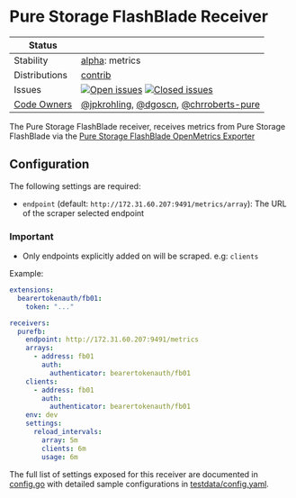 # Pure Storage FlashBlade Receiver

<!-- status autogenerated section -->
| Status        |           |
| ------------- |-----------|
| Stability     | [alpha]: metrics   |
| Distributions | [contrib] |
| Issues        | [![Open issues](https://img.shields.io/github/issues-search/open-telemetry/opentelemetry-collector-contrib?query=is%3Aissue%20is%3Aopen%20label%3Areceiver%2Fpurefb%20&label=open&color=orange&logo=opentelemetry)](https://github.com/open-telemetry/opentelemetry-collector-contrib/issues?q=is%3Aopen+is%3Aissue+label%3Areceiver%2Fpurefb) [![Closed issues](https://img.shields.io/github/issues-search/open-telemetry/opentelemetry-collector-contrib?query=is%3Aissue%20is%3Aclosed%20label%3Areceiver%2Fpurefb%20&label=closed&color=blue&logo=opentelemetry)](https://github.com/open-telemetry/opentelemetry-collector-contrib/issues?q=is%3Aclosed+is%3Aissue+label%3Areceiver%2Fpurefb) |
| [Code Owners](https://github.com/open-telemetry/opentelemetry-collector-contrib/blob/main/CONTRIBUTING.md#becoming-a-code-owner)    | [@jpkrohling](https://www.github.com/jpkrohling), [@dgoscn](https://www.github.com/dgoscn), [@chrroberts-pure](https://www.github.com/chrroberts-pure) |

[alpha]: https://github.com/open-telemetry/opentelemetry-collector/blob/main/docs/component-stability.md#alpha
[contrib]: https://github.com/open-telemetry/opentelemetry-collector-releases/tree/main/distributions/otelcol-contrib
<!-- end autogenerated section -->

The Pure Storage FlashBlade receiver, receives metrics from Pure Storage FlashBlade via the [Pure Storage FlashBlade OpenMetrics Exporter](https://github.com/PureStorage-OpenConnect/pure-fb-openmetrics-exporter)

## Configuration

The following settings are required:
 -  `endpoint` (default: `http://172.31.60.207:9491/metrics/array`): The URL of the scraper selected endpoint

### Important 

- Only endpoints explicitly added on will be scraped. e.g: `clients`

Example:

```yaml
extensions:
  bearertokenauth/fb01:
    token: "..."

receivers:
  purefb:
    endpoint: http://172.31.60.207:9491/metrics
    arrays:
      - address: fb01
        auth:
          authenticator: bearertokenauth/fb01
    clients:
      - address: fb01
        auth:
          authenticator: bearertokenauth/fb01
    env: dev
    settings:
      reload_intervals:
        array: 5m
        clients: 6m
        usage: 6m

```

The full list of settings exposed for this receiver are documented in [config.go](./config.go)
with detailed sample configurations in [testdata/config.yaml](./testdata/config.yaml).

